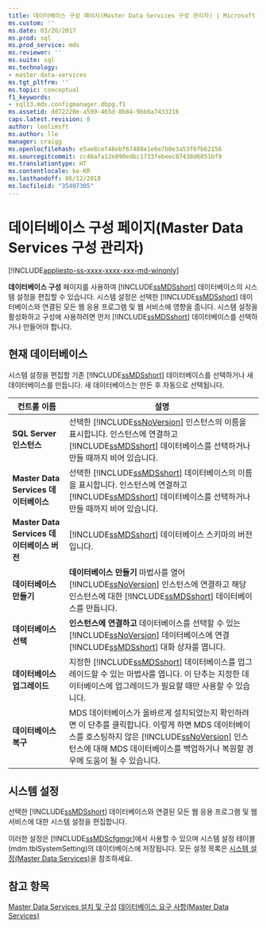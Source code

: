 ```yaml
---
title: 데이터베이스 구성 페이지(Master Data Services 구성 관리자) | Microsoft Docs
ms.custom: ''
ms.date: 03/20/2017
ms.prod: sql
ms.prod_service: mds
ms.reviewer: ''
ms.suite: sql
ms.technology:
- master-data-services
ms.tgt_pltfrm: ''
ms.topic: conceptual
f1_keywords:
- sql13.mds.configmanager.dbpg.f1
ms.assetid: dd72220e-a599-465d-8b84-9bb6a7433216
caps.latest.revision: 8
author: leolimsft
ms.author: lle
manager: craigg
ms.openlocfilehash: e5ae8cef48ebf67488e1e6e7b0e3a53f6fb62156
ms.sourcegitcommit: cc46afa12e890edbc1733febeec87438d6051bf9
ms.translationtype: HT
ms.contentlocale: ko-KR
ms.lasthandoff: 06/12/2018
ms.locfileid: "35407305"
---
```

# <a name="database-configuration-page-master-data-services-configuration-manager"></a>데이터베이스 구성 페이지(Master Data Services 구성 관리자)

[!INCLUDE[appliesto-ss-xxxx-xxxx-xxx-md-winonly](../includes/appliesto-ss-xxxx-xxxx-xxx-md-winonly.md)]

  **데이터베이스 구성** 페이지를 사용하여 [!INCLUDE[ssMDSshort](../includes/ssmdsshort-md.md)] 데이터베이스의 시스템 설정을 편집할 수 있습니다. 시스템 설정은 선택한 [!INCLUDE[ssMDSshort](../includes/ssmdsshort-md.md)] 데이터베이스와 연결된 모든 웹 응용 프로그램 및 웹 서비스에 영향을 줍니다. 시스템 설정을 활성화하고 구성에 사용하려면 먼저 [!INCLUDE[ssMDSshort](../includes/ssmdsshort-md.md)] 데이터베이스를 선택하거나 만들어야 합니다.  
  
## <a name="current-database"></a>현재 데이터베이스  
 시스템 설정을 편집할 기존 [!INCLUDE[ssMDSshort](../includes/ssmdsshort-md.md)] 데이터베이스를 선택하거나 새 데이터베이스를 만듭니다. 새 데이터베이스는 만든 후 자동으로 선택됩니다.  
  
|컨트롤 이름|설명|  
|------------------|-----------------|  
|**SQL Server 인스턴스**|선택한 [!INCLUDE[ssNoVersion](../includes/ssnoversion-md.md)] 인스턴스의 이름을 표시합니다. 인스턴스에 연결하고 [!INCLUDE[ssMDSshort](../includes/ssmdsshort-md.md)] 데이터베이스를 선택하거나 만들 때까지 비어 있습니다.|  
|**Master Data Services 데이터베이스**|선택한 [!INCLUDE[ssMDSshort](../includes/ssmdsshort-md.md)] 데이터베이스의 이름을 표시합니다. 인스턴스에 연결하고 [!INCLUDE[ssMDSshort](../includes/ssmdsshort-md.md)] 데이터베이스를 선택하거나 만들 때까지 비어 있습니다.|  
|**Master Data Services 데이터베이스 버전**|[!INCLUDE[ssMDSshort](../includes/ssmdsshort-md.md)] 데이터베이스 스키마의 버전입니다.|  
|**데이터베이스 만들기**|**데이터베이스 만들기** 마법사를 열어 [!INCLUDE[ssNoVersion](../includes/ssnoversion-md.md)] 인스턴스에 연결하고 해당 인스턴스에 대한 [!INCLUDE[ssMDSshort](../includes/ssmdsshort-md.md)] 데이터베이스를 만듭니다.|  
|**데이터베이스 선택**|**인스턴스에 연결하고** 데이터베이스를 선택할 수 있는 [!INCLUDE[ssNoVersion](../includes/ssnoversion-md.md)] 데이터베이스에 연결 [!INCLUDE[ssMDSshort](../includes/ssmdsshort-md.md)] 대화 상자를 엽니다.|  
|**데이터베이스 업그레이드**|지정한 [!INCLUDE[ssMDSshort](../includes/ssmdsshort-md.md)] 데이터베이스를 업그레이드할 수 있는 마법사를 엽니다. 이 단추는 지정한 데이터베이스에 업그레이드가 필요할 때만 사용할 수 있습니다.|  
|**데이터베이스 복구**|MDS 데이터베이스가 올바르게 설치되었는지 확인하려면 이 단추를 클릭합니다. 이렇게 하면 MDS 데이터베이스를 호스팅하지 않은 [!INCLUDE[ssNoVersion](../includes/ssnoversion-md.md)] 인스턴스에 대해 MDS 데이터베이스를 백업하거나 복원할 경우에 도움이 될 수 있습니다.|  
  
## <a name="system-settings"></a>시스템 설정  
 선택한 [!INCLUDE[ssMDSshort](../includes/ssmdsshort-md.md)] 데이터베이스와 연결된 모든 웹 응용 프로그램 및 웹 서비스에 대한 시스템 설정을 편집합니다.  
  
 이러한 설정은 [!INCLUDE[ssMDScfgmgr](../includes/ssmdscfgmgr-md.md)]에서 사용할 수 있으며 시스템 설정 테이블(mdm.tblSystemSetting)의 데이터베이스에 저장됩니다. 모든 설정 목록은 [시스템 설정&#40;Master Data Services&#41;](../master-data-services/system-settings-master-data-services.md)을 참조하세요.  
  
## <a name="see-also"></a>참고 항목  
[Master Data Services 설치 및 구성](../master-data-services/master-data-services-installation-and-configuration.md) [데이터베이스 요구 사항&#40;Master Data Services&#41;](../master-data-services/install-windows/database-requirements-master-data-services.md)  
  
  
